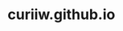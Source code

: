 # curiiw.github.io

<html>	
	<head>
		<title>Cats</title>
		<style>
			*{
				padding: 0;
				margin: 0;
			}
			
			
			.header{
				color: white;
				background: #151c39eB;
				padding: 20px;
				display: flex;
				justify-content: space-between;
				align-items: center;
				padding: 0 50px;
			}
			
			.header-logo
			{
				display: flex;
				align-items: center;
			}
			
			.menu
			{
				display: flex;
				
			}
			
			.menu-item{
				list-style: none;
				padding: 0 10px;
			}
			
			.menu-link{
				text-decoration: none;
				color: white;
			}
			
			.banner-section{
				background: url(banner-bg.jpg);
				padding: 100px 0;
				background-size: cover;
			}
			
			.banner-title{
				font-size: 40px;
			}
			
			.banner-text{
				color: white;
				text-align: center;
			}
			
			
			.cards-section{
				padding: 50px 0;
			}
			
			.carda-title, .cards-description{
				color: #151c39;
				text-align: center;
			}
			
			.card
			{
				padding: 25px;
				margin-top: 25px;
				width: 25%;
				background: white;
				box-shadow: 0px 2px 7px #9e90ff;
				text-align: center;
			}
			
			.card:hover
			{ 
				box-shadow: 0px 10px 30px #9e90ff; 
			}

			.card-link
			{
				text-decoration: none;
				color: white;
			}

			.card-button
			{
				text-align: center;
				background: #151c39;
				padding: 10px 70px;
				border-radius: 10px;
			}

			.card-title, .card-text
			{
				margin-bottom: 10px;
			}
			
			.cards{
				display: flex;
				justify-content: space-around;
				flex-wrap: wrap;
			}
			
			.footer
			{
				background: url(footer-bg.jpg);
				background-size: cover;
				padding: 100px 0px;
			}
			
			.copyright
			{
				color: white;
			}
			
			.container
			{
				padding: 0 15px;
				margin: 0 auto;
			}
			

			
			.footer
			{
				background: url(footer-bg.jpg); /*необходимо прокомментировать каждое свойство!*/
				background-size: cover;
				padding: 100px 0px;
			}

			.copyright
			{
				color: white;
			}

			.footer-row{
				display: flex;
				flex-direction: row;
				justify-content: space-between;
			}

			.social-networks{
				display: flex;
				justify-content: flex-end;
			}

			.footer-logo{
				margin: 10px;
				width: 60px;
				height: 60px;
			}

			.footer-search{
				display: flex;
				justify-content: space-between;
				margin-top:30px;
				align-items: center;
			}

			.footer-search-input{
				height: 40px;
				flex-grow: 3;
				margin-right: 20px;
				border-radius: 10px;
				border: none;
			}

			.footer-search-button{
				height: 40px;
				flex-grow: 2;
				border-radius: 10px;
				text-transform: uppercase;
				font-weight: bold;
			}
			
			
			
			
		</style>
		
	</head>
	<body>
	
		<header class="header">

			<div class="header-logo">
				<img class="logo-img" src="cat.png">
				<h1 class="logo-title">CATS</h1>
			</div>
			
			<div class="header-menu">
				<ul class="menu">
					<li class="menu-item">
						<a href="#" class="menu-link">Home</a>
					</li>
					<li class="menu-item">
						<a href="#" class="menu-link">About</a>
					</li>
					<li class="menu-item">
						<a  href="#" class="menu-link">Animals</a>
					</li>
				</ul>
			</div>

		</header>
		
		<main class="main">
		
			<section class="banner-section">
				<div class="banner-text">
					<h1 class="banner-title">Зоомагазин</h1>
					<div class="banner-description">Заведи питомца!</div>
				</div>
			</section>
			
			<section class="cards-section">
				<div class="container">
					<div class="cards-text">
						<h1 class="cards-title">Рекомендуемы животные!</h1>
						<div class="cards-description">Специально для вас</div>
					</div>
					
					<div class="cards">
						<div class="card">
							<img class="card-img" src="Vasiliy.jpg">
							<div class="card-body">
								<h3 class="card-title">Кот Василий</h3>
								<div class="card-text">Ищет добрых хозяев!</div>
								<div class="card-button">
									<a class="card-link" href="#">Узнать подробности</a>
								</div>
							</div>
						</div>
						
						<div class="card">
							<img class="card-img" src="Vasiliy.jpg">
							<div class="card-body">
								<h3 class="card-title">Кот Василий</h3>
								<div class="card-text">Ищет добрых хозяев!</div>
								<div class="card-button">
									<a class="card-link" href="#">Узнать подробности</a>
								</div>
							</div>
						</div>
						
						<div class="card">
							<img class="card-img" src="Vasiliy.jpg">
							<div class="card-body">
								<h3 class="card-title">Кот Василий</h3>
								<div class="card-text">Ищет добрых хозяев!</div>
								<div class="card-button">
									<a class="card-link" href="#">Узнать подробности</a>
								</div>
							</div>
						</div>
						
						<div class="card">
							<img class="card-img" src="Vasily.jpg">
							<div class="card-body">
								<h3 class="card-title">Кот Василий</h3>
								<div class="card-text">Ищет добрых хозяев!</div>
								<div class="card-button">
									<a class="card-link" href="#">Узнать подробности</a>
								</div>
							</div>
						</div>
						
						<div class="card">
							<img class="card-img" src="Vasily.jpg">
							<div class="card-body">
								<h3 class="card-title">Кот Василий</h3>
								<div class="card-text">Ищет добрых хозяев!</div>
								<div class="card-button">
									<a class="card-link" href="#">Узнать подробности</a>
								</div>
							</div>
						</div>
						
						<div class="card">
							<img class="card-img" src="Vasily.jpg">
							<div class="card-body">
								<h3 class="card-title">Кот Василий</h3>
								<div class="card-text">Ищет добрых хозяев!</div>
								<div class="card-button">
									<a class="card-link" href="#">Узнать подробности</a>
								</div>
							</div>
						</div>
						
					</div>
				</div>
			</section>
			
		</main>
		
		<footer class = 'footer'>
        <div class = 'container'>
            <div class = 'footer-row'>
                <div class = 'search'>
                    <div class = 'copyright'>Копирайт 2022. Все права защищены Maximum</div>
                    <div class="footer-search">
                        <input type="text" class="footer-search-input">
                        <button class="footer-search-button">Subscribe</button>
                    </div>
                </div>
                <div class = 'social-networks'>
                    <a href="#"><img class = 'footer-logo' src='img/vk.png'></a>
                    <a href="#"><img class = 'footer-logo' src='img/instagram.png'></a>
                    <a href="#"><img class = 'footer-logo' src='img/youtube.png'></a>
                    <a href="#"><img class = 'footer-logo' src='img/facebook.png'></a>
                </div>
            </div>
        </div>
    </footer>
	
				
	
	</body>
</html>
